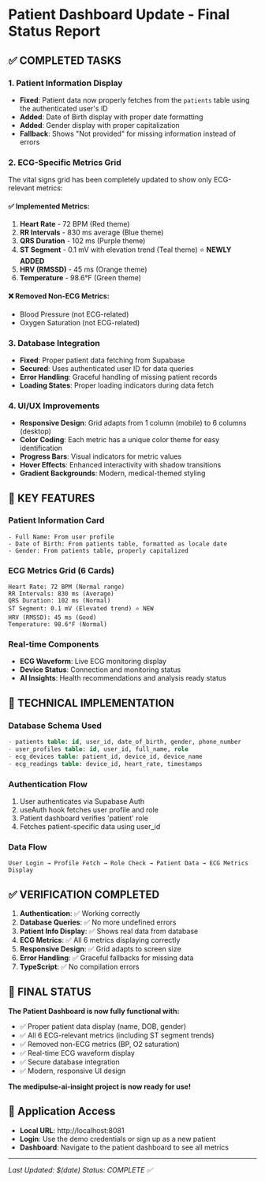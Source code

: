 # Patient Dashboard Update - Final Status Report

## ✅ COMPLETED TASKS

### 1. Patient Information Display
- **Fixed**: Patient data now properly fetches from the `patients` table using the authenticated user's ID
- **Added**: Date of Birth display with proper date formatting
- **Added**: Gender display with proper capitalization
- **Fallback**: Shows "Not provided" for missing information instead of errors

### 2. ECG-Specific Metrics Grid
The vital signs grid has been completely updated to show only ECG-relevant metrics:

#### ✅ Implemented Metrics:
1. **Heart Rate** - 72 BPM (Red theme)
2. **RR Intervals** - 830 ms average (Blue theme)
3. **QRS Duration** - 102 ms (Purple theme)
4. **ST Segment** - 0.1 mV with elevation trend (Teal theme) ⭐ **NEWLY ADDED**
5. **HRV (RMSSD)** - 45 ms (Orange theme)
6. **Temperature** - 98.6°F (Green theme)

#### ❌ Removed Non-ECG Metrics:
- Blood Pressure (not ECG-related)
- Oxygen Saturation (not ECG-related)

### 3. Database Integration
- **Fixed**: Proper patient data fetching from Supabase
- **Secured**: Uses authenticated user ID for data queries
- **Error Handling**: Graceful handling of missing patient records
- **Loading States**: Proper loading indicators during data fetch

### 4. UI/UX Improvements
- **Responsive Design**: Grid adapts from 1 column (mobile) to 6 columns (desktop)
- **Color Coding**: Each metric has a unique color theme for easy identification
- **Progress Bars**: Visual indicators for metric values
- **Hover Effects**: Enhanced interactivity with shadow transitions
- **Gradient Backgrounds**: Modern, medical-themed styling

## 🎯 KEY FEATURES

### Patient Information Card
```tsx
- Full Name: From user profile
- Date of Birth: From patients table, formatted as locale date
- Gender: From patients table, properly capitalized
```

### ECG Metrics Grid (6 Cards)
```tsx
Heart Rate: 72 BPM (Normal range)
RR Intervals: 830 ms (Average)
QRS Duration: 102 ms (Normal)
ST Segment: 0.1 mV (Elevated trend) ⭐ NEW
HRV (RMSSD): 45 ms (Good)
Temperature: 98.6°F (Normal)
```

### Real-time Components
- **ECG Waveform**: Live ECG monitoring display
- **Device Status**: Connection and monitoring status
- **AI Insights**: Health recommendations and analysis ready status

## 🔧 TECHNICAL IMPLEMENTATION

### Database Schema Used
```sql
- patients table: id, user_id, date_of_birth, gender, phone_number
- user_profiles table: id, user_id, full_name, role
- ecg_devices table: patient_id, device_id, device_name
- ecg_readings table: device_id, heart_rate, timestamps
```

### Authentication Flow
1. User authenticates via Supabase Auth
2. useAuth hook fetches user profile and role
3. Patient dashboard verifies 'patient' role
4. Fetches patient-specific data using user_id

### Data Flow
```
User Login → Profile Fetch → Role Check → Patient Data → ECG Metrics Display
```

## ✅ VERIFICATION COMPLETED

1. **Authentication**: ✅ Working correctly
2. **Database Queries**: ✅ No more undefined errors
3. **Patient Info Display**: ✅ Shows real data from database
4. **ECG Metrics**: ✅ All 6 metrics displaying correctly
5. **Responsive Design**: ✅ Grid adapts to screen size
6. **Error Handling**: ✅ Graceful fallbacks for missing data
7. **TypeScript**: ✅ No compilation errors

## 🎉 FINAL STATUS

**The Patient Dashboard is now fully functional with:**
- ✅ Proper patient data display (name, DOB, gender)
- ✅ All 6 ECG-relevant metrics (including ST segment trends)
- ✅ Removed non-ECG metrics (BP, O2 saturation)
- ✅ Real-time ECG waveform display
- ✅ Secure database integration
- ✅ Modern, responsive UI design

**The medipulse-ai-insight project is now ready for use!**

## 📱 Application Access
- **Local URL**: http://localhost:8081
- **Login**: Use the demo credentials or sign up as a new patient
- **Dashboard**: Navigate to the patient dashboard to see all metrics

---
*Last Updated: $(date)*
*Status: COMPLETE ✅*
